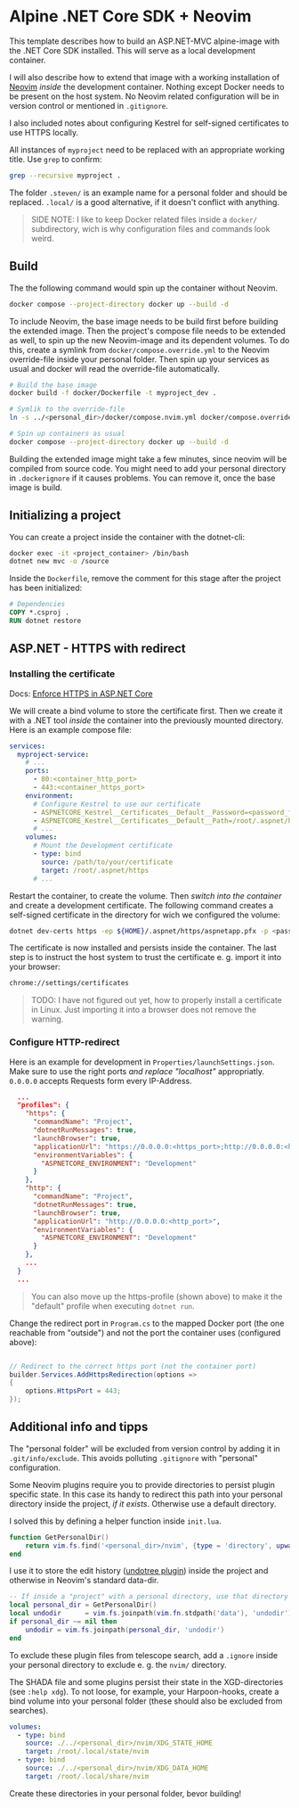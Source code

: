 # Alpine .NET Core SDK + Neovim

This template describes how to build an ASP.NET-MVC alpine-image with the .NET Core SDK installed. This will serve as a local development container.

I will also describe how to extend that image with a working installation of [Neovim](https://neovim.io/) _inside_ the development container. Nothing except Docker needs to be present on the host system. No Neovim related configuration will be in version control or mentioned in `.gitignore`.

I also included notes about configuring Kestrel for self-signed certificates to use HTTPS locally.

All instances of `myproject` need to be replaced with an appropriate working title. Use `grep` to confirm:
```bash
grep --recursive myproject .
```

The folder `.steven/` is an example name for a personal folder and should be replaced. `.local/` is a good alternative, if it doesn't conflict with anything.

> SIDE NOTE:
> I like to keep Docker related files inside a `docker/` subdirectory, wich is why configuration files and commands look weird.

## Build

The the following command would spin up the container without Neovim.
```bash
docker compose --project-directory docker up --build -d
```

To include Neovim, the base image needs to be build first before building the extended image. Then the project's compose file needs to be extended as well, to spin up the new Neovim-image and its dependent volumes. To do this, create a symlink from `docker/compose.override.yml` to the Neovim override-file inside your personal folder. Then spin up your services as usual and docker will read the override-file automatically.
```bash
# Build the base image
docker build -f docker/Dockerfile -t myproject_dev .

# Symlik to the override-file
ln -s ../<personal_dir>/docker/compose.nvim.yml docker/compose.override.yml

# Spin up containers as usual
docker compose --project-directory docker up --build -d
```

Building the extended image might take a few minutes, since neovim will be compiled from source code. You might need to add your personal directory in `.dockerignore` if it causes problems. You can remove it, once the base image is build.

## Initializing a project
You can create a project inside the container with the dotnet-cli:
```bash
docker exec -it <project_container> /bin/bash
dotnet new mvc -o /source
```

Inside the `Dockerfile`, remove the comment for this stage after the project has been initialized:
```Dockerfile
# Dependencies
COPY *.csproj .
RUN dotnet restore
```

## ASP.NET - HTTPS with redirect

### Installing the certificate

Docs: [Enforce HTTPS in ASP.NET Core](https://learn.microsoft.com/en-us/aspnet/core/security/enforcing-ssl#ubuntu-trust-the-certificate-for-service-to-service-communication)

We will create a bind volume to store the certificate first. Then we create it with a .NET tool _inside_ the container into the previously mounted directory.
Here is an example compose file:

```yaml
services:
  myproject-service:
    # ...
    ports:
      - 80:<container_http_port>
      - 443:<container_https_port>
    environment:
      # Configure Kestrel to use our certificate
      - ASPNETCORE_Kestrel__Certificates__Default__Password=<password_for_dev_certificate>
      - ASPNETCORE_Kestrel__Certificates__Default__Path=/root/.aspnet/https/aspnetapp.pfx
      # ...
    volumes:
      # Mount the Development certificate
      - type: bind 
        source: /path/to/your/certificate
        target: /root/.aspnet/https
      # ...
```

Restart the container, to create the volume. Then *switch into the container* and create a development certificate. The following command creates a self-signed certificate in the directory for wich we configured the volume:

```bash
dotnet dev-certs https -ep ${HOME}/.aspnet/https/aspnetapp.pfx -p <password_for_dev_certificate>
```

The certificate is now installed and persists inside the container. The last step is to instruct the host system to trust the certificate e. g. import it into your browser:
```bash
chrome://settings/certificates
```

> TODO: I have not figured out yet, how to properly install a certificate in Linux. Just importing it into a browser does not remove the warning.
### Configure HTTP-redirect

Here is an example for development in `Properties/launchSettings.json`. Make sure to use the right ports *and replace "localhost"* appropriatly. `0.0.0.0` accepts Requests form every IP-Address.
```json
  ...
  "profiles": {
    "https": {
      "commandName": "Project",
      "dotnetRunMessages": true,
      "launchBrowser": true,
      "applicationUrl": "https://0.0.0.0:<https_port>;http://0.0.0.0:<http_port>",
      "environmentVariables": {
        "ASPNETCORE_ENVIRONMENT": "Development"
      }
    },
    "http": {
      "commandName": "Project",
      "dotnetRunMessages": true,
      "launchBrowser": true,
      "applicationUrl": "http://0.0.0.0:<http_port>",
      "environmentVariables": {
        "ASPNETCORE_ENVIRONMENT": "Development"
      }
    },      
    ...
  }
  ...
```

> You can also move up the https-profile (shown above) to make it the "default" profile when executing `dotnet run`.

Change the redirect port in `Program.cs` to the mapped Docker port (the one reachable from "outside") and not the port the container uses (configured above):
```csharp

// Redirect to the correct https port (not the container port)
builder.Services.AddHttpsRedirection(options =>
{
    options.HttpsPort = 443;
});

```

## Additional info and tipps

The "personal folder" will be excluded from version control by adding it in `.git/info/exclude`. This avoids polluting `.gitignore` with "personal" configuration.

Some Neovim plugins require you to provide directories to persist plugin specific state.
In this case its handy to redirect this path into your personal directory inside the project, _if it exists_. Otherwise use a default directory.

I solved this by defining a helper function inside `init.lua`.
```lua
function GetPersonalDir()
    return vim.fs.find('<personal_dir>/nvim', {type = 'directory', upward = true})[1]
end
```

I use it to store the edit history ([undotree plugin](https://github.com/mbbill/undotree)) inside the project and otherwise in Neovim's standard data-dir.
```lua
-- If inside a "project" with a personal directory, use that directory for the undofile instead
local personal_dir = GetPersonalDir()
local undodir      = vim.fs.joinpath(vim.fn.stdpath('data'), 'undodir') -- default directory
if personal_dir ~= nil then
    undodir = vim.fs.joinpath(personal_dir, 'undodir')
end
```

To exclude these plugin files from telescope search, add a `.ignore` inside your personal directory to exclude e. g. the `nvim/` directory.

The SHADA file and some plugins persist their state in the XGD-directories (see `:help xdg`).
To not loose, for example, your Harpoon-hooks, create a bind volume into your personal folder (these should also be excluded from searches).
```yaml
volumes:
  - type: bind 
    source: ./../<personal_dir>/nvim/XDG_STATE_HOME
    target: /root/.local/state/nvim
  - type: bind 
    source: ./../<personal_dir>/nvim/XDG_DATA_HOME
    target: /root/.local/share/nvim
```
Create these directories in your personal folder, bevor building!

